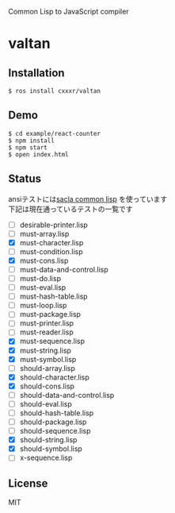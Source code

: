 Common Lisp to JavaScript compiler

# valtan

## Installation

```
$ ros install cxxxr/valtan
```

## Demo

```
$ cd example/react-counter
$ npm install
$ npm start
$ open index.html
```

## Status
ansiテストには[sacla common lisp](https://minejima.jp/lisp/sacla/index-en.html) を使っています  
下記は現在通っているテストの一覧です

- [ ] desirable-printer.lisp
- [ ] must-array.lisp
- [X] must-character.lisp
- [ ] must-condition.lisp
- [X] must-cons.lisp
- [ ] must-data-and-control.lisp
- [ ] must-do.lisp
- [ ] must-eval.lisp
- [ ] must-hash-table.lisp
- [ ] must-loop.lisp
- [ ] must-package.lisp
- [ ] must-printer.lisp
- [ ] must-reader.lisp
- [X] must-sequence.lisp
- [X] must-string.lisp
- [X] must-symbol.lisp
- [ ] should-array.lisp
- [X] should-character.lisp
- [X] should-cons.lisp
- [ ] should-data-and-control.lisp
- [ ] should-eval.lisp
- [ ] should-hash-table.lisp
- [ ] should-package.lisp
- [ ] should-sequence.lisp
- [X] should-string.lisp
- [X] should-symbol.lisp
- [ ] x-sequence.lisp

## License
MIT
